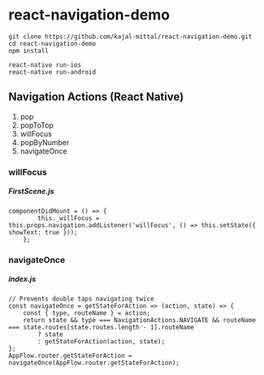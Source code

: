 # react-navigation-demo
```
git clone https://github.com/kajal-mittal/react-navigation-demo.git
cd react-navigation-demo
npm install

react-native run-ios
react-native run-android
```
## Navigation Actions (React Native)

1. pop
2. popToTop
3. willFocus
4. popByNumber
5. navigateOnce
 
### willFocus
##### FirstScene.js
```
componentDidMount = () => {
		this._willFocus = this.props.navigation.addListener('willFocus', () => this.setState({ showText: true }));
	};
```

### navigateOnce 
##### index.js

```
// Prevents double taps navigating twice
const navigateOnce = getStateForAction => (action, state) => {
	const { type, routeName } = action;
	return state && type === NavigationActions.NAVIGATE && routeName === state.routes[state.routes.length - 1].routeName
		? state
		: getStateForAction(action, state);
};
AppFlow.router.getStateForAction = navigateOnce(AppFlow.router.getStateForAction);

```
